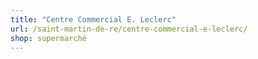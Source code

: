 ```yaml
---
title: "Centre Commercial E. Leclerc"
url: /saint-martin-de-re/centre-commercial-e-leclerc/
shop: supermarché
---
```

